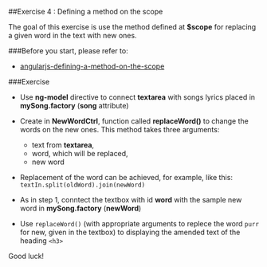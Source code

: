 ##Exercise 4 : Defining a method on the scope

The goal of this exercise is use the method defined at **$scope** for replacing a given word in the text with new ones.

###Before you start, please refer to:
* [angularjs-defining-a-method-on-the-scope](https://egghead.io/lessons/angularjs-defining-a-method-on-the-scope)


###Exercise
* Use **ng-model** directive  to connect  **textarea** with songs lyrics placed in **mySong.factory** (**song** attribute)
* Create in **NewWordCtrl**, function called **replaceWord()** to change the words on the new ones. This method takes three arguments:
  * text from **textarea**,
  * word, which will be replaced,
  * new word
  
* Replacement of the word can be achieved, for example, like this: 
``` textIn.split(oldWord).join(newWord) ``` 
* As in step 1, conntect the textbox with id **word** with the sample new word in **mySong.factory** (**newWord**)
* Use ```replaceWord()``` (with appropriate arguments  to replece the word ```purr``` for new, given in the textbox) to displaying the amended text of the heading ```<h3>```

Good luck!
